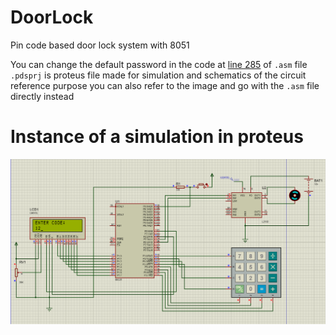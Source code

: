 # DoorLock
 Pin code based door lock system with 8051

You can change the default password in the code at <ins>line 285</ins> of `.asm` file
`.pdsprj` is proteus file made for simulation and schematics of the circuit reference purpose
you can also refer to the image and go with the `.asm` file directly instead


# Instance of a simulation in proteus
![Schematics](schematics.png)